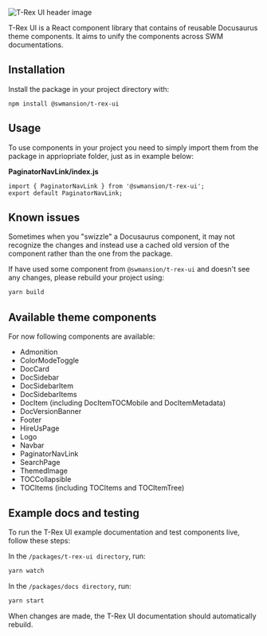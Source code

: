 ![T-Rex UI header image](https://github.com/software-mansion-labs/t-rex-ui/assets/39658211/72a82b50-8411-4c9f-903b-4f37cba4afd1)

T-Rex UI is a React component library that contains of reusable Docusaurus theme components. It aims to unify the components across SWM documentations.

## Installation

Install the package in your project directory with:

`npm install @swmansion/t-rex-ui`

## Usage

To use components in your project you need to simply import them from the package in appriopriate folder, just as in example below:

**PaginatorNavLink/index.js**

```
import { PaginatorNavLink } from '@swmansion/t-rex-ui';
export default PaginatorNavLink;
```

## Known issues

Sometimes when you "swizzle" a Docusaurus component, it may not recognize the changes and instead use a cached old version of the component rather than the one from the package.

If have used some component from `@swmansion/t-rex-ui` and doesn't see any changes, please rebuild your project using:

```sh
yarn build
```

## Available theme components

For now following components are available:

- Admonition
- ColorModeToggle
- DocCard
- DocSidebar
- DocSidebarItem
- DocSidebarItems
- DocItem (including DocItemTOCMobile and DocItemMetadata)
- DocVersionBanner
- Footer
- HireUsPage
- Logo
- Navbar
- PaginatorNavLink
- SearchPage
- ThemedImage
- TOCCollapsible
- TOCItems (including TOCItems and TOCItemTree)

## Example docs and testing

To run the T-Rex UI example documentation and test components live, follow these steps:

In the `/packages/t-rex-ui directory`, run:

```sh
yarn watch
```

In the `/packages/docs directory`, run:

```sh
yarn start
```

When changes are made, the T-Rex UI documentation should automatically rebuild.
